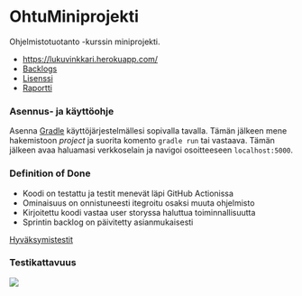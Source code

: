 # OhtuMiniprojekti
Ohjelmistotuotanto -kurssin miniprojekti.

* https://lukuvinkkari.herokuapp.com/
* [Backlogs](https://docs.google.com/spreadsheets/d/1zMZLNlYGwX-m3twzQNW3tNYmuiA_tdQAyQ39ud-nQAU/edit#gid=1129168387)
* [Lisenssi](https://github.com/masiro918/OhtuMiniprojekti/blob/main/LICENSE)
* [Raportti](https://docs.google.com/document/d/1WLXKfqOu9sNQQmkot91YwDqGEONVb_jdTIoJYW5BxeQ/edit)

### Asennus- ja käyttöohje
Asenna [Gradle](https://gradle.org/) käyttöjärjestelmällesi sopivalla tavalla. Tämän jälkeen mene hakemistoon *project* ja suorita komento `gradle run` tai vastaava. Tämän jälkeen avaa haluamasi verkkoselain ja navigoi osoitteeseen `localhost:5000`.

### Definition of Done
* Koodi on testattu ja testit menevät läpi GitHub Actionissa
* Ominaisuus on onnistuneesti itegroitu osaksi muuta ohjelmisto
* Kirjoitettu koodi vastaa user storyssa haluttua toiminnallisuutta
* Sprintin backlog on päivitetty asianmukaisesti

[Hyväksymistestit](/project/src/test/resources/project)

### Testikattavuus
![](project/docs/jacoco.png)

